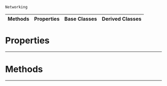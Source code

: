  `Networking`

|Methods|Properties|Base Classes|Derived Classes|
|---|---|---|---|
 #  Properties


---  
 #  Methods


---  
 
  
  
  
  
  
  
  

 